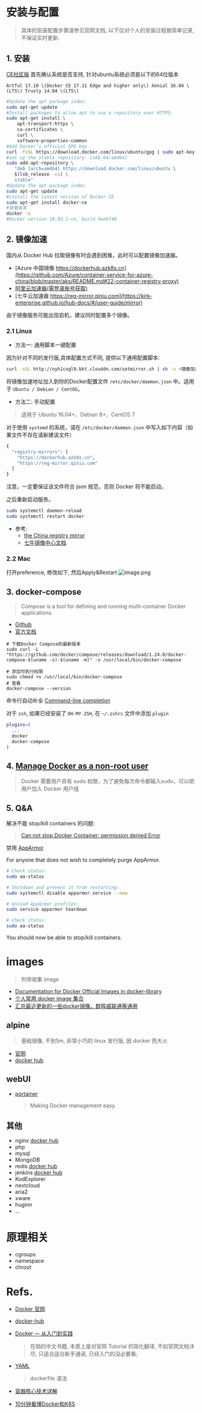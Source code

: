 # 安装与配置
> 具体的安装配置步骤请参见官网文档, 以下仅对个人的安装过程做简单记录, 不保证实时更新.
## 1. 安装 
[CE社区版](https://docs.docker.com/install/linux/docker-ce/ubuntu/)
首先确认系统是否支持, 针对ubuntu系统必须是以下的64位版本
```
Artful 17.10 \(Docker CE 17.11 Edge and higher only\) Xenial 16.04 \(LTS\) Trusty 14.04 \(LTS\)
```

```bash
#Update the apt package index:
sudo apt-get update
#Install packages to allow apt to use a repository over HTTPS:
sudo apt-get install \
    apt-transport-https \
    ca-certificates \
    curl \
    software-properties-common
#Add Docker’s official GPG key
curl -fsSL https://download.docker.com/linux/ubuntu/gpg | sudo apt-key add -
#set up the stable repository. (x86_64/amd64)
sudo add-apt-repository \
   "deb [arch=amd64] https://download.docker.com/linux/ubuntu \
   $(lsb_release -cs) \
   stable"
#Update the apt package index.
sudo apt-get update
#install the latest version of Docker CE
sudo apt-get install docker-ce
#查看版本
docker -v
#Docker version 18.03.1-ce, build 9ee9f40
```

## 2. 镜像加速
国内从 Docker Hub 拉取镜像有时会遇到困难，此时可以配置镜像加速器。

* [Azure 中国镜像 https://dockerhub.azk8s.cn](https://github.com/Azure/container-service-for-azure-china/blob/master/aks/README.md#22-container-registry-proxy)
* [阿里云加速器(需登录账号获取)](https://cr.console.aliyun.com/cn-hangzhou/instances/mirrors)
* [七牛云加速器 https://reg-mirror.qiniu.com](https://kirk-enterprise.github.io/hub-docs/#/user-guide/mirror)

由于镜像服务可能出现宕机，建议同时配置多个镜像。

### 2.1 Linux
* 方法一: 通用脚本一键配置
  
因为针对不同的发行版,具体配置方式不同, 提供以下通用配置脚本:  
```bash
curl -sSL http://oyh1cogl9.bkt.clouddn.com/setmirror.sh | sh -s <镜像加速地址>
```
将镜像加速地址加入到你的Docker配置文件 `/etc/docker/daemon.json` 中。适用于 `Ubuntu / Debian / CentOS`。

* 方法二: 手动配置
> 适用于 Ubuntu 16.04+、Debian 8+、CentOS 7

对于使用 `systemd` 的系统，请在 `/etc/docker/daemon.json` 中写入如下内容（如果文件不存在请新建该文件）
```bash
{
  "registry-mirrors": [
    "https://dockerhub.azk8s.cn",
    "https://reg-mirror.qiniu.com"
  ]
}
```
注意，一定要保证该文件符合 json 规范，否则 Docker 将不能启动。

之后重新启动服务。
```bash
sudo systemctl daemon-reload
sudo systemctl restart docker
```

* 参考:
  - [the China registry mirror](https://docs.docker.com/registry/recipes/mirror/)
  - [七牛镜像中心文档](https://kirk-enterprise.github.io/hub-docs/#/user-guide/mirror)

### 2.2 Mac
打开preference, 修改如下, 然后Apply&Restart
![image.png](https://upload-images.jianshu.io/upload_images/1200965-9da0e9f2c038d0c8.png?imageMogr2/auto-orient/strip%7CimageView2/2/w/340)


## 3. docker-compose
> Compose is a tool for defining and running multi-container Docker applications.
- [Github](https://github.com/docker/compose)
- [官方文档](https://docs.docker.com/compose/)

```shell
# 下载Docker Compose的最新版本 
sudo curl -L "https://github.com/docker/compose/releases/download/1.24.0/docker-compose-$(uname -s)-$(uname -m)" -o /usr/local/bin/docker-compose

# 添加可执行权限 
sudo chmod +x /usr/local/bin/docker-compose 
# 查看 
docker-compose --version
```
命令行自动补全 [Command-line completion](https://docs.docker.com/compose/completion/)

对于 `zsh`, 如果已经安装了 `OH-MY-ZSH`, 在 `~/.zshrc` 文件中添加 `plugin`
```bash
plugins=(
  ... 
  docker 
  docker-compose
)
```

## 4. [Manage Docker as a non-root user](https://docs.docker.com/install/linux/linux-postinstall/#manage-docker-as-a-non-root-user)
> Docker 需要用户具有 sudo 权限，为了避免每次命令都输入sudo，可以把用户加入 Docker 用户组

## 5. Q&A
解决不能 stop/kill containers 的问题: 
> [Can not stop Docker Container: permission denied Error](https://forums.docker.com/t/can-not-stop-docker-container-permission-denied-error/41142/6)
> 
禁用 [AppArmor](https://zh.wikipedia.org/wiki/AppArmor)

For anyone that does not wish to completely purge AppArmor.

```bash
# Check status: 
sudo aa-status

# Shutdown and prevent it from restarting:
sudo systemctl disable apparmor.service --now

# Unload AppArmor profiles: 
sudo service apparmor teardown

# Check status: 
sudo aa-status
```

You should now be able to stop/kill containers.

# images
> 列举收集 image
- [Documentation for Docker Official Images in docker-library](https://github.com/docker-library/docs)
- [个人常用 docker image 集合](https://github.com/mritd/dockerfile)
- [汇总最近更新的一些docker镜像，群晖威联通等通用](https://odcn.top/2019/02/13/2509/%E6%95%B4%E7%90%86%E6%B1%87%E6%80%BB%E4%B8%80%E4%B8%8B%E6%9C%80%E8%BF%91%E6%9B%B4%E6%96%B0%E7%9A%84%E4%B8%80%E4%BA%9Bdocker%E9%95%9C%E5%83%8F/)

## alpine
> 基础镜像, 不到5m, 非常小巧的 linux 发行版, 因 docker 而大火
- [官网](https://alpinelinux.org)
- [docker hub](https://hub.docker.com/_/alpine/)

## webUI
  - [portainer](https://github.com/portainer/portainer)
    > Making Docker management easy. 

## 其他
- nginx [docker hub](https://hub.docker.com/_/nginx)
- php
- mysql
- MongoDB
- redis [docker hub](https://hub.docker.com/_/redis/)
- jenkins [docker hub](https://github.com/jenkinsci/docker/blob/master/README.md)
- KodExplorer
- nextcloud
- aria2
- xware
- huginn
- ...


# 原理相关
- cgroups
- namespace
- chroot

# Refs.
- [Docker 官网](https://www.docker.com/)
- [docker-hub](https://hub.docker.com/)
- [Docker — 从入门到实践](https://docker_practice.gitee.io)
  > 在销的中文书籍, 本质上是对官网 Tutorial 的简化翻译, 不如官网文档详尽, 只适合适合新手通读, 已经入门的没必要看;
- [YAML](http://www.ruanyifeng.com/blog/2016/07/yaml.html)
  > dockerfile 语法

- [容器核心技术详解](https://blog.fliaping.com/container-core-technical-details/)
- [10分钟看懂Docker和K8S](https://zhuanlan.zhihu.com/p/53260098)